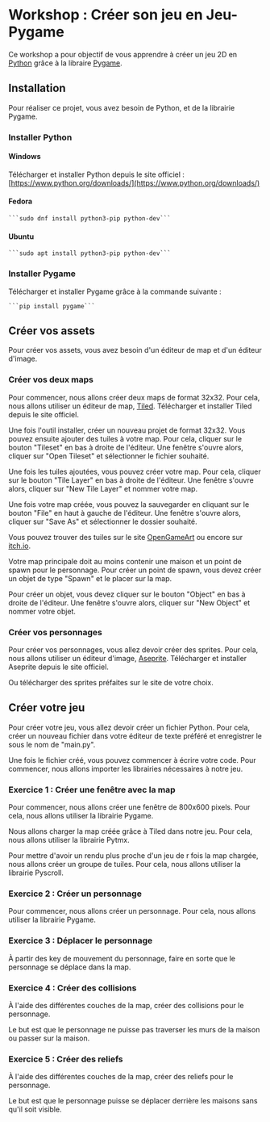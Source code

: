 # Workshop : Créer son jeu en Jeu-Pygame

Ce workshop a pour objectif de vous apprendre à créer un jeu 2D en [Python](https://www.python.org/) grâce à la libraire [Pygame](https://www.pygame.org/new).


## Installation

Pour réaliser ce projet, vous avez besoin de Python, et de la librairie Pygame.


### Installer Python

#### Windows

Télécharger et installer Python depuis le site officiel : [https://www.python.org/downloads/](https://www.python.org/downloads/)

#### Fedora
    
    ```sudo dnf install python3-pip python-dev```

#### Ubuntu

    ```sudo apt install python3-pip python-dev```

### Installer Pygame

Télécharger et installer Pygame grâce à la commande suivante :

    ```pip install pygame```

## Créer vos assets

Pour créer vos assets, vous avez besoin d'un éditeur de map et d'un éditeur d'image.

### Créer vos deux maps

Pour commencer, nous allons créer deux maps de format 32x32. Pour cela, nous allons utiliser un éditeur de map, [Tiled](https://www.mapeditor.org/). Télécharger et installer Tiled depuis le site officiel.

Une fois l'outil installer, créer un nouveau projet de format 32x32. Vous pouvez ensuite ajouter des tuiles à votre map. Pour cela, cliquer sur le bouton "Tileset" en bas à droite de l'éditeur. Une fenêtre s'ouvre alors, cliquer sur "Open Tileset" et sélectionner le fichier souhaité.

Une fois les tuiles ajoutées, vous pouvez créer votre map. Pour cela, cliquer sur le bouton "Tile Layer" en bas à droite de l'éditeur. Une fenêtre s'ouvre alors, cliquer sur "New Tile Layer" et nommer votre map.

Une fois votre map créée, vous pouvez la sauvegarder en cliquant sur le bouton "File" en haut à gauche de l'éditeur. Une fenêtre s'ouvre alors, cliquer sur "Save As" et sélectionner le dossier souhaité.

Vous pouvez trouver des tuiles sur le site [OpenGameArt](https://opengameart.org/) ou encore sur [itch.io](https://itch.io/).

Votre map principale doit au moins contenir une maison et un point de spawn pour le personnage. Pour créer un point de spawn, vous devez créer un objet de type "Spawn" et le placer sur la map.

Pour créer un objet, vous devez cliquer sur le bouton "Object" en bas à droite de l'éditeur. Une fenêtre s'ouvre alors, cliquer sur "New Object" et nommer votre objet.

### Créer vos personnages

Pour créer vos personnages, vous allez devoir créer des sprites. Pour cela, nous allons utiliser un éditeur d'image, [Aseprite](https://www.aseprite.org/). Télécharger et installer Aseprite depuis le site officiel.

Ou télécharger des sprites préfaites sur le site de votre choix.

## Créer votre jeu

Pour créer votre jeu, vous allez devoir créer un fichier Python. Pour cela, créer un nouveau fichier dans votre éditeur de texte préféré et enregistrer le sous le nom de "main.py".

Une fois le fichier créé, vous pouvez commencer à écrire votre code. Pour commencer, nous allons importer les librairies nécessaires à notre jeu.

### Exercice 1 : Créer une fenêtre avec la map

Pour commencer, nous allons créer une fenêtre de 800x600 pixels. Pour cela, nous allons utiliser la librairie Pygame.

Nous allons charger la map créée grâce à Tiled dans notre jeu. Pour cela, nous allons utiliser la librairie Pytmx.

Pour mettre d'avoir un rendu plus proche d'un jeu de r fois la map chargée, nous allons créer un groupe de tuiles. Pour cela, nous allons utiliser la librairie Pyscroll.
### Exercice 2 : Créer un personnage

Pour commencer, nous allons créer un personnage. Pour cela, nous allons utiliser la librairie Pygame.

### Exercice 3 : Déplacer le personnage

À partir des key de mouvement du personnage, faire en sorte que le personnage se déplace dans la map.
### Exercice 4 : Créer des collisions

À l'aide des différentes couches de la map, créer des collisions pour le personnage.

Le but est que le personnage ne puisse pas traverser les murs de la maison ou passer sur la maison.

### Exercice 5 : Créer des reliefs

À l'aide des différentes couches de la map, créer des reliefs pour le personnage.

Le but est que le personnage puisse se déplacer derrière les maisons sans qu'il soit visible.